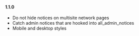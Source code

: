 #### 1.1.0
* Do not hide notices on multisite network pages
* Catch admin notices that are hooked into all_admin_notices
* Mobile and desktop styles

